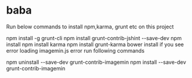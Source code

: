 # baba

Run below commands to install npm,karma, grunt etc  on this project

npm install -g grunt-cli
npm install grunt-contrib-jshint --save-dev
npm install
npm install karma
npm install grunt-karma
bower install 
if you see error loading imagemin.js error run following commands

npm uninstall --save-dev grunt-contrib-imagemin
npm install --save-dev grunt-contrib-imagemin




